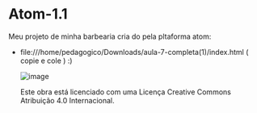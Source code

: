 # Atom-1.1

Meu projeto de minha barbearia cria do pela pltaforma atom:

- file:///home/pedagogico/Downloads/aula-7-completa(1)/index.html ( copie e cole ) :)

  ![image](https://github.com/Neosoroo/Atom-1.1/assets/140523541/dbbbe7de-0f21-4431-9f78-dcbcfccce3d1)

  Este obra está licenciado com uma Licença Creative Commons Atribuição 4.0 Internacional.
